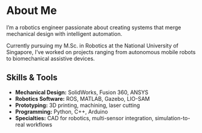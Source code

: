 # About Me
I’m a robotics engineer passionate about creating systems that merge mechanical design with intelligent automation.

Currently pursuing my M.Sc. in Robotics at the National University of Singapore, I’ve worked on projects ranging from autonomous mobile robots to biomechanical assistive devices.

## Skills & Tools
- **Mechanical Design:** SolidWorks, Fusion 360, ANSYS
- **Robotics Software:** ROS, MATLAB, Gazebo, LIO-SAM
- **Prototyping:** 3D printing, machining, laser cutting
- **Programming:** Python, C++, Arduino
- **Specialties:** CAD for robotics, multi-sensor integration, simulation-to-real workflows
